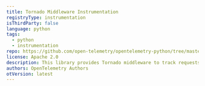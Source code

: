 ```yaml
---
title: Tornado Middleware Instrumentation
registryType: instrumentation
isThirdParty: false
language: python
tags:
  - python
  - instrumentation
repo: https://github.com/open-telemetry/opentelemetry-python/tree/master/instrumentation/opentelemetry-instrumentation-tornado
license: Apache 2.0
description: This library provides Tornado middleware to track requests timing through OpenTelemetry.
authors: OpenTelemetry Authors
otVersion: latest
---
```

